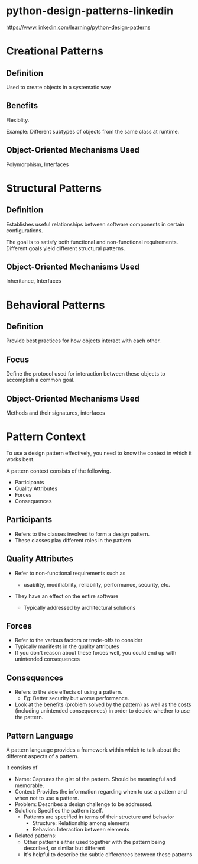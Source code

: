 # python-design-patterns-linkedin
https://www.linkedin.com/learning/python-design-patterns

# Creational Patterns
## Definition
Used to create objects in a systematic way

## Benefits 
Flexiblity.

Example: Different subtypes of objects from the same class at runtime.

## Object-Oriented Mechanisms Used
Polymorphism, Interfaces

# Structural Patterns
## Definition
Establishes useful relationships between software components in certain configurations. 

The goal is to satisfy both functional and non-functional requirements. 
Different goals yield different structural patterns.

## Object-Oriented Mechanisms Used
Inheritance, Interfaces

# Behavioral Patterns
## Definition
Provide best practices for how objects interact with each other.

## Focus
Define the protocol used for interaction between these objects to accomplish a common goal.

## Object-Oriented Mechanisms Used
Methods and their signatures, interfaces

# Pattern Context
To use a design pattern effectively, you need to know the context in which it works best.

A pattern context consists of the following.
* Participants
* Quality Attributes
* Forces
* Consequences

## Participants
* Refers to the classes involved to form a design pattern.
* These classes play different roles in the pattern

## Quality Attributes
* Refer to non-functional requirements such as 
    * usability, modifiability, reliability, performance, security, etc.

* They have an effect on the entire software
    * Typically addressed by architectural solutions

## Forces
* Refer to the various factors or trade-offs to consider
* Typically manifests in the quality attributes
* If you don't reason about these forces well, you could end up with unintended consequences

## Consequences
* Refers to the side effects of using a pattern.
    * Eg: Better security but worse performance.
* Look at the benefits (problem solved by the pattern) as well as the costs (including unintended consequences) in order to decide whether to use the pattern.

## Pattern Language
A pattern language provides a framework within which to talk about the different aspects of a pattern.

It consists of 
* Name: Captures the gist of the pattern. Should be meaningful and memorable.
* Context: Provides the information regarding when to use a pattern and when not to use a pattern.
* Problem: Describes a design challenge to be addressed.
* Solution: Specifies the pattern itself. 
    * Patterns are specified in terms of their structure and behavior
        * Structure: Relationship among elements
        * Behavior: Interaction between elements
* Related patterns: 
    * Other patterns either used together with the pattern being described, or similar but different
    * It's helpful to describe the subtle differences between these patterns
